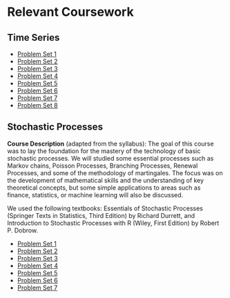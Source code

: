# Relevant Coursework 

## Time Series 
* [Problem Set 1](https://github.com/danielmpfeffer/coursework/blob/master/time-series/ps1/ps1.pdf)
* [Problem Set 2](https://github.com/danielmpfeffer/coursework/blob/master/time-series/ps2/ps2.pdf)
* [Problem Set 3](https://github.com/danielmpfeffer/coursework/blob/master/time-series/ps3/ps3.pdf)
* [Problem Set 4](https://github.com/danielmpfeffer/coursework/blob/master/time-series/ps4/ps4.pdf)
* [Problem Set 5](https://github.com/danielmpfeffer/coursework/blob/master/time-series/ps5/ps5.pdf)
* [Problem Set 6](https://github.com/danielmpfeffer/coursework/blob/master/time-series/ps6/ps6.pdf)
* [Problem Set 7](https://github.com/danielmpfeffer/coursework/blob/master/time-series/ps7/ps7.pdf)
* [Problem Set 8](https://github.com/danielmpfeffer/coursework/blob/master/time-series/ps8/ps8.pdf)

## Stochastic Processes

**Course Description** (adapted from the syllabus): The goal of this course was to lay the foundation for the mastery of the technology of basic stochastic processes. We will studied some essential processes such as Markov chains, Poisson Processes, Branching Processes, Renewal Processes, and some of the methodology of martingales. The focus was on the development of mathematical skills and the understanding of key theoretical concepts, but some simple applications to areas such as finance, statistics, or machine learning will also be discussed.

We used the following textbooks: Essentials of Stochastic Processes (Springer Texts in Statistics, Third Edition) by Richard Durrett, and Introduction to Stochastic Processes with R (Wiley, First Edition) by Robert P. Dobrow. 

* [Problem Set 1](https://github.com/danielmpfeffer/coursework/blob/master/stochastic-processes/hw1/hw1.pdf)
* [Problem Set 2](https://github.com/danielmpfeffer/coursework/blob/master/stochastic-processes/hw2/hw2.pdf)
* [Problem Set 3](https://github.com/danielmpfeffer/coursework/blob/master/stochastic-processes/hw3/hw3.pdf)
* [Problem Set 4](https://github.com/danielmpfeffer/coursework/blob/master/stochastic-processes/hw4/hw4.pdf)
* [Problem Set 5](https://github.com/danielmpfeffer/coursework/blob/master/stochastic-processes/hw5/hw5.pdf)
* [Problem Set 6](https://github.com/danielmpfeffer/coursework/blob/master/stochastic-processes/hw6/hw6.pdf)
* [Problem Set 7](https://github.com/danielmpfeffer/coursework/blob/master/stochastic-processes/hw7/hw7.pdf)